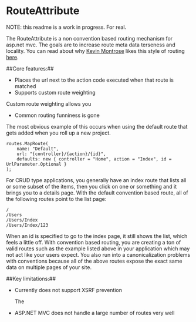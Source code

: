 RouteAttribute
===

NOTE: this readme is a work in progress.  For real.

The RouteAttribute is a non convention based routing mechanism for asp.net mvc.  The goals are to increase route meta data terseness and locality.  You can read about why [Kevin Montrose](https://github.com/kevin-montrose) likes this style of routing [here](http://kevinmontrose.com/2011/07/25/why-i-love-attribute-based-routing/).

##Core features:##

 - Places the url next to the action code executed when that route is matched
 - Supports custom route weighting
 
Custom route weighting allows you
    
 - Common routing funniness is gone
 
The most obvious example of this occurs when using the default route that gets added when you roll up a new project.  

    routes.MapRoute(
        name: "Default",
        url: "{controller}/{action}/{id}",
        defaults: new { controller = "Home", action = "Index", id = UrlParameter.Optional }
    );
    
For CRUD type applications, you generally have an index route that lists all or some subset of the items, then you click on one or something and it brings you to a details page.  With the default convention based route, all of the following routes point to the list page:

    /
    /Users
    /Users/Index
    /Users/Index/123
    
When an id is specified to go to the index page, it still shows the list, which feels a little off.  With convention based routing, you are creating a ton of valid routes such as the example listed above in your application which may not act like your users expect.  You also run into a canonicalization problems with conventions because all of the above routes expose the exact same data on multiple pages of your site.

##Key limitations:##

 - Currently does not support XSRF prevention
    
    The 
 
 - ASP.NET MVC does not handle a large number of routes very well